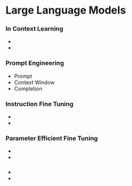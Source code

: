 # Large Language Models

### In Context Learning
-
-

### Prompt Engineering
- Prompt
- Context Window
- Completion

### Instruction Fine Tuning
-
-

### Parameter Efficient Fine Tuning
-
-

### 
-
-
